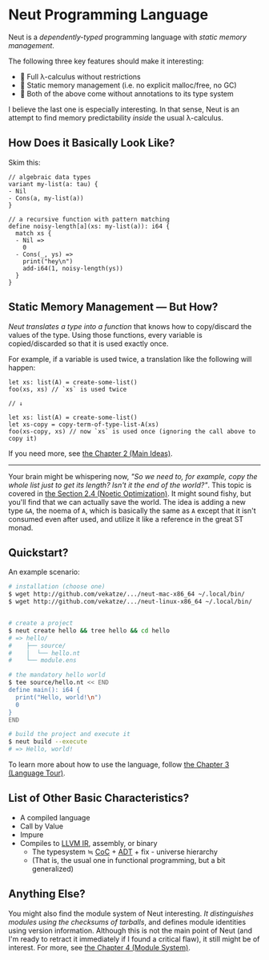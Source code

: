 # Neut Programming Language

Neut is a *dependently-typed* programming language with *static memory management*.

The following three key features should make it interesting:

- 🌟 Full λ-calculus without restrictions
- 🌟 Static memory management (i.e. no explicit malloc/free, no GC)
- 🌟 Both of the above come without annotations to its type system

I believe the last one is especially interesting. In that sense, Neut is an attempt to find memory predictability *inside* the usual λ-calculus.

<!-- The "dependently-typed" part means that the language is based on a *typed λ-calculus*, in its highly generalized form. -->

<!-- The "static" part means that its *memory behavior is predictable at compile-time*. -->

<!-- The interesting point is that both of the features come *without extra annotations* to the type system. In this sense, Neut is an attempt to find memory-predictability "inside" the usual λ-calculus. -->

<!-- What follows is a brief overview of Neut. It also explains the structure of this book. -->

## How Does it Basically Look Like?

Skim this:

```neut
// algebraic data types
variant my-list(a: tau) {
- Nil
- Cons(a, my-list(a))
}

// a recursive function with pattern matching
define noisy-length[a](xs: my-list(a)): i64 {
  match xs {
  - Nil =>
    0
  - Cons(_, ys) =>
    print("hey\n")
    add-i64(1, noisy-length(ys))
  }
}
```

<!-- ## How is it Interesting? -->

<!-- The following three key features should make it interesting: -->

<!-- - 🌟 Full λ-calculus without restrictions -->
<!-- - 🌟 Static memory management (i.e. no explicit malloc/free, no GC) -->
<!-- - 🌟 Both of the above come without extra annotations to the type system -->

## Static Memory Management — But How?

*Neut translates a type into a function* that knows how to copy/discard the values of the type. Using those functions, every variable is copied/discarded so that it is used exactly once.

For example, if a variable is used twice, a translation like the following will happen:

```neut
let xs: list(A) = create-some-list()
foo(xs, xs) // `xs` is used twice

// ↓

let xs: list(A) = create-some-list()
let xs-copy = copy-term-of-type-list-A(xs)
foo(xs-copy, xs) // now `xs` is used once (ignoring the call above to copy it)
```

If you need more, see [the Chapter 2 (Main Ideas)](./main-ideas.md).

---

Your brain might be whispering now, *"So we need to, for example, copy the whole list just to get its length? Isn't it the end of the world?"*. This topic is covered in [the Section 2.4 (Noetic Optimization)](./noetic-optimization.md). It might sound fishy, but you'll find that we can actually save the world. The idea is adding a new type `&A`, the noema of `A`, which is basically the same as `A` except that it isn't consumed even after used, and utilize it like a reference in the great ST monad.

## Quickstart?

An example scenario:

```sh
# installation (choose one)
$ wget http://github.com/vekatze/.../neut-mac-x86_64 ~/.local/bin/
$ wget http://github.com/vekatze/.../neut-linux-x86_64 ~/.local/bin/


# create a project
$ neut create hello && tree hello && cd hello
# => hello/
#    ├── source/
#    │  └── hello.nt
#    └── module.ens

# the mandatory hello world
$ tee source/hello.nt << END
define main(): i64 {
  print("Hello, world!\n")
  0
}
END

# build the project and execute it
$ neut build --execute
# => Hello, world!
```

To learn more about how to use the language, follow [the Chapter 3 (Language Tour)](./language-tour.md).

## List of Other Basic Characteristics?

- A compiled language
- Call by Value
- Impure
- Compiles to [LLVM IR](https://llvm.org/docs/LangRef.html), assembly, or binary
  - The typesystem ≒ [CoC](https://en.wikipedia.org/wiki/Calculus_of_constructions) + [ADT](https://en.wikipedia.org/wiki/Algebraic_data_type) + fix - universe hierarchy
  - (That is, the usual one in functional programming, but a bit generalized)

## Anything Else?

You might also find the module system of Neut interesting. *It distinguishes modules using the checksums of tarballs*, and defines module identities using version information. Although this is not the main point of Neut (and I'm ready to retract it immediately if I found a critical flaw), it still might be of interest. For more, see [the Chapter 4 (Module System)](./module-system.md).
